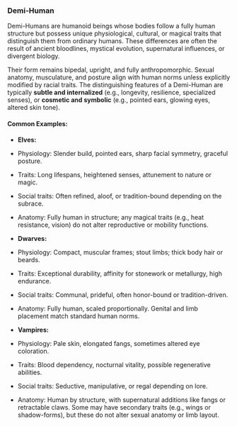 ### **Demi-Human**

Demi-Humans are humanoid beings whose bodies follow a fully human structure but possess unique physiological, cultural, or magical traits that distinguish them from ordinary humans. These differences are often the result of ancient bloodlines, mystical evolution, supernatural influences, or divergent biology.

Their form remains bipedal, upright, and fully anthropomorphic. Sexual anatomy, musculature, and posture align with human norms unless explicitly modified by racial traits. The distinguishing features of a Demi-Human are typically **subtle and internalized** (e.g., longevity, resilience, specialized senses), or **cosmetic and symbolic** (e.g., pointed ears, glowing eyes, altered skin tone).

#### **Common Examples:**

- **Elves:**
 - Physiology: Slender build, pointed ears, sharp facial symmetry, graceful posture.
 - Traits: Long lifespans, heightened senses, attunement to nature or magic.
 - Social traits: Often refined, aloof, or tradition-bound depending on the subrace.
 - Anatomy: Fully human in structure; any magical traits (e.g., heat resistance, vision) do not alter reproductive or mobility functions.

- **Dwarves:**
 - Physiology: Compact, muscular frames; stout limbs; thick body hair or beards.
 - Traits: Exceptional durability, affinity for stonework or metallurgy, high endurance.
 - Social traits: Communal, prideful, often honor-bound or tradition-driven.
 - Anatomy: Fully human, scaled proportionally. Genital and limb placement match standard human norms.
  
- **Vampires:**
 - Physiology: Pale skin, elongated fangs, sometimes altered eye coloration.
 - Traits: Blood dependency, nocturnal vitality, possible regenerative abilities.
 - Social traits: Seductive, manipulative, or regal depending on lore.
 - Anatomy: Human by structure, with supernatural additions like fangs or retractable claws. Some may have secondary traits (e.g., wings or shadow-forms), but these do not alter sexual anatomy or limb layout.